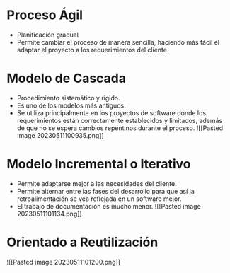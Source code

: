# Proceso Ágil
- Planificación gradual
- Permite cambiar el proceso de manera sencilla, haciendo más fácil el adaptar el proyecto a los requerimientos del cliente.
# Modelo de Cascada
- Procedimiento sistemático y rígido.
- Es uno de los modelos más antiguos.
- Se utiliza principalmente en los proyectos de software donde los requerimientos están correctamente establecidos y limitados, además de que no se espera cambios repentinos durante el proceso.
![[Pasted image 20230511100935.png]]

# Modelo Incremental o Iterativo
- Permite adaptarse mejor a las necesidades del cliente.
- Permite alternar entre las fases del desarrollo para que así la retroalimentación se vea reflejada en un software mejor.
- El trabajo de documentación es mucho menor.
![[Pasted image 20230511101134.png]]

# Orientado a Reutilización
![[Pasted image 20230511101200.png]]
